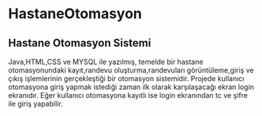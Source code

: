 # HastaneOtomasyon
## Hastane Otomasyon Sistemi
 Java,HTML,CSS ve MYSQL ile yazılmış, temelde bir hastane otomasyonundaki kayıt,randevu oluşturma,randevuları görüntüleme,giriş ve çıkış işlemlerinin gerçekleştiği bir otomasyon sistemidir.
 Projede kullanıcı otomasyona giriş yapmak istediği zaman ilk olarak karşılaşacağı ekran login ekranıdır.
 Eğer kullanıcı otomasyona kayıtlı ise login ekranından tc ve şifre ile giriş yapabilir.
 

